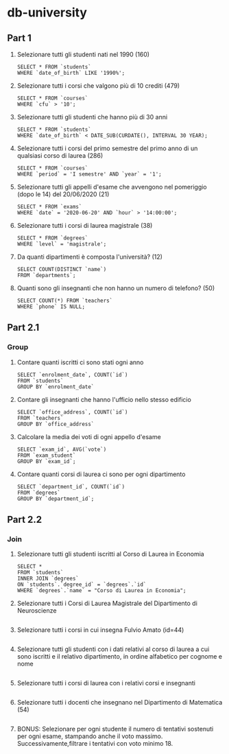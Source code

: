 # db-university

## Part 1

1. Selezionare tutti gli studenti nati nel 1990 (160)
   ```MYSQL
   SELECT * FROM `students`
   WHERE `date_of_birth` LIKE '1990%';
   ```
2. Selezionare tutti i corsi che valgono più di 10 crediti (479)
   ```MYSQL
   SELECT * FROM `courses`
   WHERE `cfu` > '10';
   ```
3. Selezionare tutti gli studenti che hanno più di 30 anni
   ```MYSQL
   SELECT * FROM `students`
   WHERE `date_of_birth` < DATE_SUB(CURDATE(), INTERVAL 30 YEAR);
   ```
4. Selezionare tutti i corsi del primo semestre del primo anno di un qualsiasi corso di laurea (286)
   ```MYSQL
   SELECT * FROM `courses`
   WHERE `period` = 'I semestre' AND `year` = '1';
   ```
5. Selezionare tutti gli appelli d'esame che avvengono nel pomeriggio (dopo le 14) del 20/06/2020 (21)
   ```MYSQL
   SELECT * FROM `exams`
   WHERE `date` = '2020-06-20' AND `hour` > '14:00:00';
   ```
6. Selezionare tutti i corsi di laurea magistrale (38)
   ```MYSQL
   SELECT * FROM `degrees`
   WHERE `level` = 'magistrale';
   ```
7. Da quanti dipartimenti è composta l'università? (12)
   ```MYSQL
   SELECT COUNT(DISTINCT `name`)
   FROM `departments`;
   ```
8. Quanti sono gli insegnanti che non hanno un numero di telefono? (50)
   ```MYSQL
   SELECT COUNT(*) FROM `teachers`
   WHERE `phone` IS NULL;
   ```

## Part 2.1

### Group

1. Contare quanti iscritti ci sono stati ogni anno
   ```MYSQL
   SELECT `enrolment_date`, COUNT(`id`)
   FROM `students`
   GROUP BY `enrolment_date`
   ```
2. Contare gli insegnanti che hanno l'ufficio nello stesso edificio
   ```MYSQL
   SELECT `office_address`, COUNT(`id`)
   FROM `teachers`
   GROUP BY `office_address`
   ```
3. Calcolare la media dei voti di ogni appello d'esame
   ```MYSQL
   SELECT `exam_id`, AVG(`vote`)
   FROM `exam_student`
   GROUP BY `exam_id`;
   ```
4. Contare quanti corsi di laurea ci sono per ogni dipartimento
   ```MYSQL
   SELECT `department_id`, COUNT(`id`)
   FROM `degrees`
   GROUP BY `department_id`;
   ```

## Part 2.2

### Join

1. Selezionare tutti gli studenti iscritti al Corso di Laurea in Economia
   ```MYSQL
   SELECT *
   FROM `students`
   INNER JOIN `degrees`
   ON `students`.`degree_id` = `degrees`.`id`
   WHERE `degrees`.`name` = "Corso di Laurea in Economia";
   ```
2. Selezionare tutti i Corsi di Laurea Magistrale del Dipartimento di Neuroscienze

   ```MYSQL

   ```

3. Selezionare tutti i corsi in cui insegna Fulvio Amato (id=44)

   ```MYSQL

   ```

4. Selezionare tutti gli studenti con i dati relativi al corso di laurea a cui sono iscritti e il relativo dipartimento, in ordine alfabetico per cognome e nome

   ```MYSQL

   ```

5. Selezionare tutti i corsi di laurea con i relativi corsi e insegnanti

   ```MYSQL

   ```

6. Selezionare tutti i docenti che insegnano nel Dipartimento di Matematica (54)

   ```MYSQL

   ```

7. BONUS: Selezionare per ogni studente il numero di tentativi sostenuti per ogni esame, stampando anche il voto massimo. Successivamente,filtrare i tentativi con voto minimo 18.

   ```MYSQL

   ```
